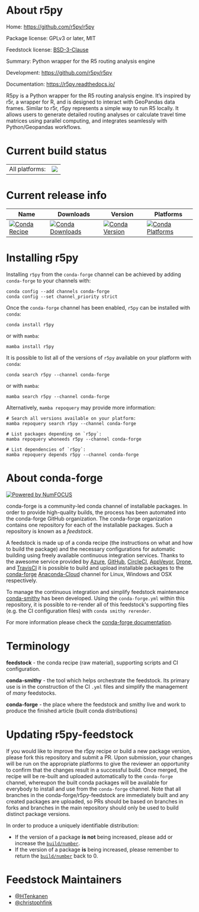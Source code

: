 About r5py
==========

Home: https://github.com/r5py/r5py

Package license: GPLv3 or later, MIT

Feedstock license: [BSD-3-Clause](https://github.com/conda-forge/r5py-feedstock/blob/main/LICENSE.txt)

Summary: Python wrapper for the R5 routing analysis engine

Development: https://github.com/r5py/r5py

Documentation: https://r5py.readthedocs.io/

R5py is a Python wrapper for the R5 routing analysis engine. It’s inspired by r5r, a wrapper for R, and is designed to interact with GeoPandas data frames.
Similar to r5r, r5py represents a simple way to run R5 locally. It allows users to generate detailed routing analyses or calculate
travel time matrices using parallel computing, and integrates seamlessly with Python/Geopandas workflows.


Current build status
====================


<table><tr><td>All platforms:</td>
    <td>
      <a href="https://dev.azure.com/conda-forge/feedstock-builds/_build/latest?definitionId=16189&branchName=main">
        <img src="https://dev.azure.com/conda-forge/feedstock-builds/_apis/build/status/r5py-feedstock?branchName=main">
      </a>
    </td>
  </tr>
</table>

Current release info
====================

| Name | Downloads | Version | Platforms |
| --- | --- | --- | --- |
| [![Conda Recipe](https://img.shields.io/badge/recipe-r5py-green.svg)](https://anaconda.org/conda-forge/r5py) | [![Conda Downloads](https://img.shields.io/conda/dn/conda-forge/r5py.svg)](https://anaconda.org/conda-forge/r5py) | [![Conda Version](https://img.shields.io/conda/vn/conda-forge/r5py.svg)](https://anaconda.org/conda-forge/r5py) | [![Conda Platforms](https://img.shields.io/conda/pn/conda-forge/r5py.svg)](https://anaconda.org/conda-forge/r5py) |

Installing r5py
===============

Installing `r5py` from the `conda-forge` channel can be achieved by adding `conda-forge` to your channels with:

```
conda config --add channels conda-forge
conda config --set channel_priority strict
```

Once the `conda-forge` channel has been enabled, `r5py` can be installed with `conda`:

```
conda install r5py
```

or with `mamba`:

```
mamba install r5py
```

It is possible to list all of the versions of `r5py` available on your platform with `conda`:

```
conda search r5py --channel conda-forge
```

or with `mamba`:

```
mamba search r5py --channel conda-forge
```

Alternatively, `mamba repoquery` may provide more information:

```
# Search all versions available on your platform:
mamba repoquery search r5py --channel conda-forge

# List packages depending on `r5py`:
mamba repoquery whoneeds r5py --channel conda-forge

# List dependencies of `r5py`:
mamba repoquery depends r5py --channel conda-forge
```


About conda-forge
=================

[![Powered by
NumFOCUS](https://img.shields.io/badge/powered%20by-NumFOCUS-orange.svg?style=flat&colorA=E1523D&colorB=007D8A)](https://numfocus.org)

conda-forge is a community-led conda channel of installable packages.
In order to provide high-quality builds, the process has been automated into the
conda-forge GitHub organization. The conda-forge organization contains one repository
for each of the installable packages. Such a repository is known as a *feedstock*.

A feedstock is made up of a conda recipe (the instructions on what and how to build
the package) and the necessary configurations for automatic building using freely
available continuous integration services. Thanks to the awesome service provided by
[Azure](https://azure.microsoft.com/en-us/services/devops/), [GitHub](https://github.com/),
[CircleCI](https://circleci.com/), [AppVeyor](https://www.appveyor.com/),
[Drone](https://cloud.drone.io/welcome), and [TravisCI](https://travis-ci.com/)
it is possible to build and upload installable packages to the
[conda-forge](https://anaconda.org/conda-forge) [Anaconda-Cloud](https://anaconda.org/)
channel for Linux, Windows and OSX respectively.

To manage the continuous integration and simplify feedstock maintenance
[conda-smithy](https://github.com/conda-forge/conda-smithy) has been developed.
Using the ``conda-forge.yml`` within this repository, it is possible to re-render all of
this feedstock's supporting files (e.g. the CI configuration files) with ``conda smithy rerender``.

For more information please check the [conda-forge documentation](https://conda-forge.org/docs/).

Terminology
===========

**feedstock** - the conda recipe (raw material), supporting scripts and CI configuration.

**conda-smithy** - the tool which helps orchestrate the feedstock.
                   Its primary use is in the construction of the CI ``.yml`` files
                   and simplify the management of *many* feedstocks.

**conda-forge** - the place where the feedstock and smithy live and work to
                  produce the finished article (built conda distributions)


Updating r5py-feedstock
=======================

If you would like to improve the r5py recipe or build a new
package version, please fork this repository and submit a PR. Upon submission,
your changes will be run on the appropriate platforms to give the reviewer an
opportunity to confirm that the changes result in a successful build. Once
merged, the recipe will be re-built and uploaded automatically to the
`conda-forge` channel, whereupon the built conda packages will be available for
everybody to install and use from the `conda-forge` channel.
Note that all branches in the conda-forge/r5py-feedstock are
immediately built and any created packages are uploaded, so PRs should be based
on branches in forks and branches in the main repository should only be used to
build distinct package versions.

In order to produce a uniquely identifiable distribution:
 * If the version of a package **is not** being increased, please add or increase
   the [``build/number``](https://docs.conda.io/projects/conda-build/en/latest/resources/define-metadata.html#build-number-and-string).
 * If the version of a package **is** being increased, please remember to return
   the [``build/number``](https://docs.conda.io/projects/conda-build/en/latest/resources/define-metadata.html#build-number-and-string)
   back to 0.

Feedstock Maintainers
=====================

* [@HTenkanen](https://github.com/HTenkanen/)
* [@christophfink](https://github.com/christophfink/)


